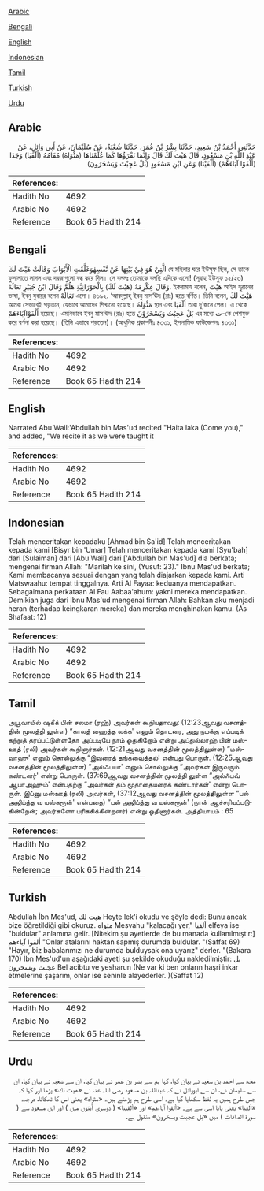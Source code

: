[Arabic](#arabic)

[Bengali](#bengali)

[English](#english)

[Indonesian](#indonesian)

[Tamil](#tamil)

[Turkish](#turkish)

[Urdu](#urdu)

## Arabic


<div dir="rtl" lang="ar" style={{fontSize:'larger',backgroundColor:'#f8f9fa',padding:20}}>
حَدَّثَنِي أَحْمَدُ بْنُ سَعِيدٍ، حَدَّثَنَا بِشْرُ بْنُ عُمَرَ، حَدَّثَنَا شُعْبَةُ، عَنْ سُلَيْمَانَ، عَنْ أَبِي وَائِلٍ، عَنْ عَبْدِ اللَّهِ بْنِ مَسْعُودٍ، قَالَ هَيْتَ لَكَ قَالَ وَإِنَّمَا نَقْرَؤُهَا كَمَا عُلِّمْنَاهَا ‏(‏مَثْوَاهُ‏)‏ مُقَامُهُ ‏(‏أَلْفَيَا‏)‏ وَجَدَا ‏(‏أَلْفَوْا آبَاءَهُمْ‏)‏ ‏(‏أَلْفَيْنَا‏)‏ وَعَنِ ابْنِ مَسْعُودٍ ‏(‏بَلْ عَجِبْتَ وَيَسْخَرُونَ‏)‏
</div>
<div style={{backgroundColor:'#f8f9fa',padding:20, marginBottom: 10}}><table> <thead> <tr> <th>References:</th> <th></th> </tr> </thead> <tbody><tr><td>Hadith No</td><td>4692</td></tr><tr><td>Arabic No</td><td>4692</td></tr><tr><td>Reference</td><td>Book 65 Hadith 214</td></tr></tbody></table></div>

## Bengali


<div dir="ltr" lang="bn" style={{fontSize:'larger',backgroundColor:'#f8f9fa',padding:20}}>
الَّتِيْ هُوَ فِيْ بَيْتِهَا عَنْ نَّفْسِهٰوَغَلَّقَتِ الْأَبْوَابَ وَقَالَتْ هَيْتَ لَكَ যে মহিলার ঘরে ইউসুফ ছিল, সে তাকে ফুসালাতে লাগল এবং দরজাগুলো বন্ধ করে দিল। সে বললঃ তোমাকে বলছি এদিকে এসো! (সূরাহ ইউসুফ ১২/২৩) وَقَالَ عِكْرِمَةُ (هَيْتَ لَكَ) بِالْحَوْرَانِيَّةِ هَلُمَّ وَقَالَ ابْنُ جُبَيْرٍ تَعَالَهْ. ইকরামাহ বলেন, هَيْتَ আইস হুরানের ভাষা, ইবনু যুবায়র বলেন تَعَالَهْ এসো। ৪৬৯২. ‘আবদুল্লাহ্ ইবনু মাস‘ঊদ (রাঃ) হতে বর্ণিত। তিনি বলেন, هَيْتَ لَكَ আমরা সেভাবেই পড়তাম, যেভাবে আমাদের শিখানো হয়েছে। مَثْوَاهُ স্থান এবং أَلْفَيَا তারা দু’জনে পেল। এ থেকে أَلْفَوْاآبَاءَهُمْ হয়েছে। এমনিভাবে ইবনু মাস‘ঊদ (রাঃ) হতে بَلْ عَجِبْتُ وَيَسْخَرُوْنَ এর মধ্যে ت-কে পেশযুক্ত করে বর্ণনা করা হয়েছে। (তিনি এভাবে পড়তেন)। (আধুনিক প্রকাশনীঃ ৪৩৩১, ইসলামিক ফাউন্ডেশনঃ ৪৩৩১)
</div>
<div style={{backgroundColor:'#f8f9fa',padding:20, marginBottom: 10}}><table> <thead> <tr> <th>References:</th> <th></th> </tr> </thead> <tbody><tr><td>Hadith No</td><td>4692</td></tr><tr><td>Arabic No</td><td>4692</td></tr><tr><td>Reference</td><td>Book 65 Hadith 214</td></tr></tbody></table></div>

## English


<div dir="ltr" lang="en" style={{fontSize:'larger',backgroundColor:'#f8f9fa',padding:20}}>
Narrated Abu Wail:'Abdullah bin Mas'ud recited "Haita laka (Come you)," and added, "We recite it as we were taught it
</div>
<div style={{backgroundColor:'#f8f9fa',padding:20, marginBottom: 10}}><table> <thead> <tr> <th>References:</th> <th></th> </tr> </thead> <tbody><tr><td>Hadith No</td><td>4692</td></tr><tr><td>Arabic No</td><td>4692</td></tr><tr><td>Reference</td><td>Book 65 Hadith 214</td></tr></tbody></table></div>

## Indonesian


<div dir="ltr" lang="id" style={{fontSize:'larger',backgroundColor:'#f8f9fa',padding:20}}>
Telah menceritakan kepadaku [Ahmad bin Sa'id] Telah menceritakan kepada kami [Bisyr bin 'Umar] Telah menceritakan kepada kami [Syu'bah] dari [Sulaiman] dari [Abu Wail] dari ['Abdullah bin Mas'ud] dia berkata; mengenai firman Allah: "Marilah ke sini, (Yusuf: 23)." Ibnu Mas'ud berkata; Kami membacanya sesuai dengan yang telah diajarkan kepada kami. Arti Matswaahu: tempat tinggalnya. Arti Al Fayaa: keduanya mendapatkan. Sebagaimana perkataan Al Fau Aabaa'ahum: yakni mereka mendapatkan. Demikian juga dari Ibnu Mas'ud mengenai firman Allah: Bahkan aku menjadi heran (terhadap keingkaran mereka) dan mereka menghinakan kamu. (As Shafaat: 12)
</div>
<div style={{backgroundColor:'#f8f9fa',padding:20, marginBottom: 10}}><table> <thead> <tr> <th>References:</th> <th></th> </tr> </thead> <tbody><tr><td>Hadith No</td><td>4692</td></tr><tr><td>Arabic No</td><td>4692</td></tr><tr><td>Reference</td><td>Book 65 Hadith 214</td></tr></tbody></table></div>

## Tamil


<div dir="ltr" lang="ta" style={{fontSize:'larger',backgroundColor:'#f8f9fa',padding:20}}>
அபூவாயில் ஷகீக் பின் சலமா (ரஹ்) அவர்கள் கூறியதாவது: (12:23ஆவது வசனத்தின் மூலத்தி லுள்ள) “காலத் ஹைத்த லக்க' எனும் தொடரை, அது நமக்கு எப்படிக் கற்றுத் தரப்பட்டுள்ளதோ அப்படியே நாம் ஓதுகிறோம் என்று அப்துல்லாஹ் பின் மஸ்ஊத் (ரலி) அவர்கள் கூறினார்கள். (12:21ஆவது வசனத்தின் மூலத்திலுள்ள) “மஸ்வாஹு' எனும் சொல்லுக்கு “இவரைத் தங்கவைத்தல்' என்பது பொருள். (12:25ஆவது வசனத்தின் மூலத்திலுள்ள) “அல்ஃபயா' எனும் சொல்லுக்கு “அவர்கள் இருவரும் கண்டனர்' என்று பொருள். (37:69ஆவது வசனத்தின் மூலத்தி லுள்ள “அல்ஃபவ் ஆபாஅஹும்' என்பதற்கு “அவர்கள் தம் மூதாதையரைக் கண்டார்கள்' என்று பொருள். இப்னு மஸ்ஊத் (ரலி) அவர்கள், (37:12ஆவது வசனத்தின் மூலத்திலுள்ள “பல் அஜிப்த்த வ யஸ்கரூன்' என்பதை) “பல் அஜிப்த்து வ யஸ்கரூன்' (நான் ஆச்சரியப்படுகின்றேன்; அவர்களோ பரிகசிக்கின்றனர்) என்று ஓதினார்கள். அத்தியாயம் : 65
</div>
<div style={{backgroundColor:'#f8f9fa',padding:20, marginBottom: 10}}><table> <thead> <tr> <th>References:</th> <th></th> </tr> </thead> <tbody><tr><td>Hadith No</td><td>4692</td></tr><tr><td>Arabic No</td><td>4692</td></tr><tr><td>Reference</td><td>Book 65 Hadith 214</td></tr></tbody></table></div>

## Turkish


<div dir="ltr" lang="tr" style={{fontSize:'larger',backgroundColor:'#f8f9fa',padding:20}}>
Abdullah İbn Mes'ud, هيت لك Heyte lek'i okudu ve şöyle dedi: Bunu ancak bize öğretildiği gibi okuruz. مثواه Mesvahu "kalacağı yer," ألفيا elfeya ise "buldular" anlamına gelir. [Nitekim şu ayetlerde de bu manada kullanılmıştır:] ألفوا آباءهم "Onlar atalarını haktan sapmış durumda buldular. "(Saffat 69) "Hayır, biz babalarımızı ne durumda bulduysak ona uyarız" derler. "(Bakara 170) İbn Mes'ud'un aşağıdaki ayeti şu şekilde okuduğu nakledilmiştir: بل عجبت ويسخرون Bel acibtu ve yesharun (Ne var ki ben onların haşri inkar etmelerine şaşarım, onlar ise seninle alayederler. )(Saffat 12)
</div>
<div style={{backgroundColor:'#f8f9fa',padding:20, marginBottom: 10}}><table> <thead> <tr> <th>References:</th> <th></th> </tr> </thead> <tbody><tr><td>Hadith No</td><td>4692</td></tr><tr><td>Arabic No</td><td>4692</td></tr><tr><td>Reference</td><td>Book 65 Hadith 214</td></tr></tbody></table></div>

## Urdu


<div dir="rtl" lang="ur" style={{fontSize:'larger',backgroundColor:'#f8f9fa',padding:20}}>
مجھ سے احمد بن سعید نے بیان کیا، کہا ہم سے بشر بن عمر نے بیان کیا، ان سے شعبہ نے بیان کیا، ان سے سلیمان نے، ان سے ابووائل نے کہ عبداللہ بن مسعود رضی اللہ عنہ نے «هيت لك» پڑھا اور کہا کہ جس طرح ہمیں یہ لفظ سکھایا گیا ہے۔ اسی طرح ہم پڑھتے ہیں۔ «مثواه‏» یعنی اس کا ٹھکانا، درجہ۔ «ألفيا‏» یعنی پایا اسی سے ہے۔ «ألفوا آباءهم‏» اور «ألفينا‏» ( دوسری آیتوں میں ) اور ابن مسعود سے ( سورۃ الصافات ) میں «بل عجبت ويسخرون‏» منقول ہے۔
</div>
<div style={{backgroundColor:'#f8f9fa',padding:20, marginBottom: 10}}><table> <thead> <tr> <th>References:</th> <th></th> </tr> </thead> <tbody><tr><td>Hadith No</td><td>4692</td></tr><tr><td>Arabic No</td><td>4692</td></tr><tr><td>Reference</td><td>Book 65 Hadith 214</td></tr></tbody></table></div>